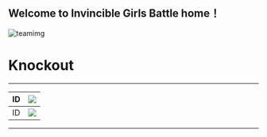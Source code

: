 ## Welcome to Invincible Girls Battle home！

![teamimg](https://github.com/sukiChou/Invincible-girls-battle/raw/master/WechatIMG754.png)

# Knockout
****
	
|ID|![](https://github.com/sukiChou/Invincible-girls-battle/raw/master/WechatIMG766.png)|
|---|---
|ID|![](https://github.com/sukiChou/Invincible-girls-battle/raw/master/WechatIMG777.png)|

****

